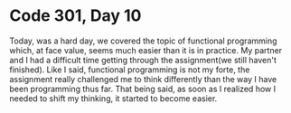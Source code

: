 <h1>Code 301, Day 10</h1>

<p>
  Today, was a hard day, we covered the topic of functional programming which, at face value, seems much easier than it is in practice. My partner and I had a difficult time getting through the assignment(we still haven't finished). Like I said, functional programming is not my forte, the assignment really challenged me to think differently than the way I have been programming thus far. That being said, as soon as I realized how I needed to shift my thinking, it started to become easier.
</p>

